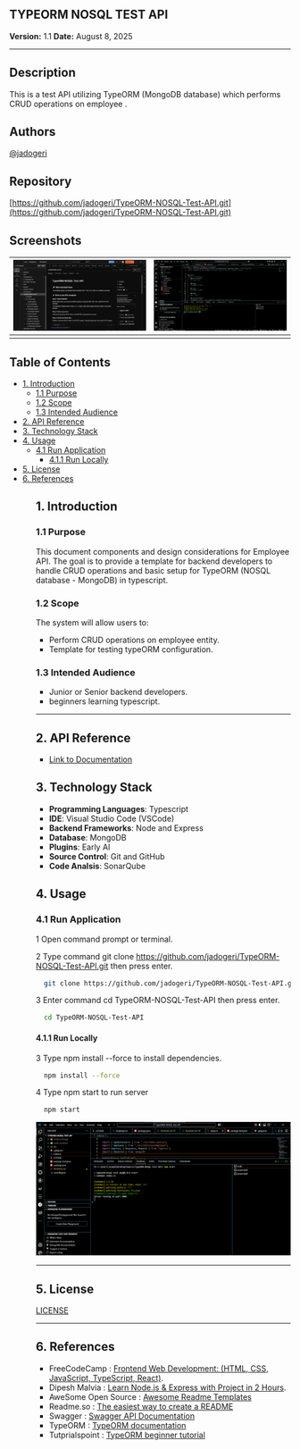 
## **TYPEORM NOSQL TEST API**

**Version:** 1.1
**Date:** August 8, 2025

---

## Description

This is a test API utilizing TypeORM (MongoDB database) which performs CRUD operations on employee .

## Authors

[@jadogeri](https://www.github.com/jadogeri)

## Repository

 [https://github.com/jadogeri/TypeORM-NOSQL-Test-API.git](https://github.com/jadogeri/TypeORM-NOSQL-Test-API.git)

## Screenshots

| ![Screenshot 1](assets/images/screenshot1.png) | ![screenshot 2](assets/images/screenshot2.png) |
| -------------------------------------------- | -------------------------------------------- |
|                                              |                                              |

## Table of Contents

<ul>
    <li><a href="#1-introduction">1. Introduction</a>
        <ul>
          <li><a href="#11-purpose">1.1 Purpose</a> </li>
          <li><a href="#12-scope">1.2 Scope</a> </li>
          <li><a href="#13-intended-audience">1.3 Intended Audience</a> </li>
        </ul>
    </li>
    <li><a href="#2-api-reference">2. API Reference</a> </li>
    <li><a href="#3-technology-stack">3. Technology Stack</a> </li>
    <li><a href="#4-usage">4. Usage</a>
        <ul>
            <li><a href="#41-run-application">4.1 Run Application</a> 
                <ul>
                    <li><a href="#411-run-locally">4.1.1 Run Locally</a> </li>
                </ul>
            </li>
        </ul>
    </li>
    <li><a href="#5-license">5. License</a> </li>
    <li><a href="#6-references">6. References</a> </li>
<ul>

## **1. Introduction**

### **1.1 Purpose**

This document components and design considerations for Employee API. The goal is to provide a template for backend developers to handle CRUD operations and basic setup for TypeORM (NOSQL database - MongoDB) in typescript.

### **1.2 Scope**

The system will allow users to:

- Perform CRUD operations on employee entity.
- Template for testing typeORM configuration.

### **1.3 Intended Audience**

- Junior or Senior backend developers.
- beginners learning typescript.

---

## **2. API Reference**

* [Link to Documentation ](https://documenter.getpostman.com/view/40822092/2sB3BHmUkA)


## **3. Technology Stack**

- **Programming Languages**: Typescript
- **IDE**: Visual Studio Code (VSCode)
- **Backend Frameworks**: Node and Express
- **Database**: MongoDB
- **Plugins**: Early AI
- **Source Control**: Git and GitHub
- **Code Analsis**: SonarQube


## **4. Usage**

### **4.1 Run Application**

1 Open command prompt or terminal.

2 Type command git clone https://github.com/jadogeri/TypeORM-NOSQL-Test-API.git then press enter.

```bash
  git clone https://github.com/jadogeri/TypeORM-NOSQL-Test-API.git
```

3 Enter command cd TypeORM-NOSQL-Test-API then press enter.

```bash
  cd TypeORM-NOSQL-Test-API
```

#### **4.1.1 Run Locally**


3 Type npm install --force to install dependencies.

```bash
  npm install --force
```

4 Type npm start to run server

```bash
  npm start
```

![env](assets/images/startserver.png)


---

## **5. License**

[LICENSE](/LICENSE)

---

## **6. References**

* FreeCodeCamp : [Frontend Web Development: (HTML, CSS, JavaScript, TypeScript, React)](https://www.youtube.com/watch?v=MsnQ5uepIa).
* Dipesh Malvia : [Learn Node.js &amp; Express with Project in 2 Hours](https://www.youtube.com/watch?v=H9M02of22z4&t=140s).
* AweSome Open Source : [Awesome Readme Templates](https://awesomeopensource.com/project/elangosundar/awesome-README-templates)
* Readme.so : [The easiest way to create a README](https://readme.so/)
* Swagger :  [Swagger API Documentation](https://swagger.io/docs/)
* TypeORM : [TypeORM documentation](https://typeorm.io/)
* Tutprialspoint : [TypeORM beginner tutorial](https://www.tutorialspoint.com/typeorm/index.htm)

